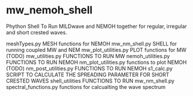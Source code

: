# mw_nemoh_shell
Phython Shell To Run MILDwave and NEMOH together for regular, irregular and short crested waves.

meshTypes.py MESH functions for NEMOH
mw_nm_shell.py  SHELL for running coupled MW and NEM
mw_plot_utilities.py PLOT functions for MW (TODO)
mw_utilities.py FUNCTIONS TO RUN MW
nemoh_utilities.py FUNCTIONS TO RUN NEMOH
nm_plot_utilities.py functions to plot NEMOH (TODO)
nm_post_utilities.py FUNCTIONS TO RUN NEMOH
s1_calc.py SCRIPT TO CALCULATE THE SPREADING PARAMETER FOR SHORT CRESTED WAVES
shell_utilities FUNCTIONS TO RUN mw_nm_shell.py
spectral_functions.py functions for calcualting the wave spectrum
